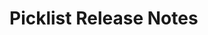 <!-- Release notes authoring guidelines: http://keepachangelog.com/ -->

# Picklist Release Notes

<!-- ## [Unreleased] -->

<!-- ## [VERSION] -->
